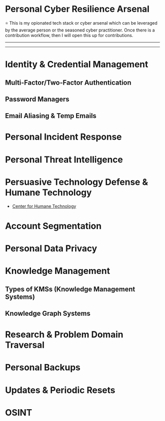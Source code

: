 # Personal Cyber Resilience Arsenal

<aside>
⭐ This is my opionated tech stack or cyber arsenal which can be leveraged by the average person or the seasoned cyber practitioner. Once there is a contribution workflow, then I will open this up for contributions.

</aside>

---

---

# Identity & Credential Management

## Multi-Factor/Two-Factor Authentication

## Password Managers

## Email Aliasing & Temp Emails

# Personal Incident Response

# Personal Threat Intelligence

# Persuasive Technology Defense & Humane Technology

- [Center for Humane Technology](https://www.humanetech.com/)

# Account Segmentation

# Personal Data Privacy

# Knowledge Management

## Types of KMSs (Knowledge Management Systems)

## Knowledge Graph Systems

# Research & Problem Domain Traversal

# Personal Backups

# Updates & Periodic Resets

# OSINT
